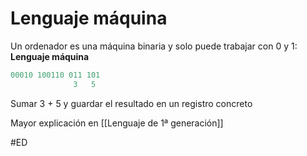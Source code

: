# Lenguaje máquina
Un ordenador es una máquina binaria y solo puede trabajar con 0 y 1: **Lenguaje máquina**

```a
00010 100110 011 101
			  3   5
```
Sumar 3 + 5 y guardar el resultado en un registro concreto

Mayor explicación en [[Lenguaje de 1ª generación]]

#ED